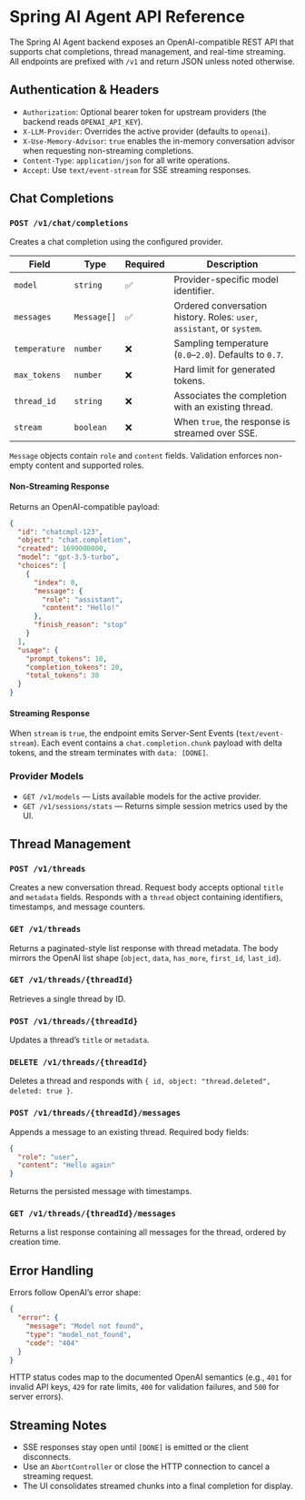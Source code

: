# Spring AI Agent API Reference

The Spring AI Agent backend exposes an OpenAI-compatible REST API that supports chat completions, thread management, and real-time streaming. All endpoints are prefixed with `/v1` and return JSON unless noted otherwise.

## Authentication & Headers

* `Authorization`: Optional bearer token for upstream providers (the backend reads `OPENAI_API_KEY`).
* `X-LLM-Provider`: Overrides the active provider (defaults to `openai`).
* `X-Use-Memory-Advisor`: `true` enables the in-memory conversation advisor when requesting non-streaming completions.
* `Content-Type`: `application/json` for all write operations.
* `Accept`: Use `text/event-stream` for SSE streaming responses.

## Chat Completions

### `POST /v1/chat/completions`

Creates a chat completion using the configured provider.

| Field | Type | Required | Description |
| --- | --- | --- | --- |
| `model` | `string` | ✅ | Provider-specific model identifier. |
| `messages` | `Message[]` | ✅ | Ordered conversation history. Roles: `user`, `assistant`, or `system`. |
| `temperature` | `number` | ❌ | Sampling temperature (`0.0`–`2.0`). Defaults to `0.7`. |
| `max_tokens` | `number` | ❌ | Hard limit for generated tokens. |
| `thread_id` | `string` | ❌ | Associates the completion with an existing thread. |
| `stream` | `boolean` | ❌ | When `true`, the response is streamed over SSE. |

`Message` objects contain `role` and `content` fields. Validation enforces non-empty content and supported roles.

#### Non-Streaming Response

Returns an OpenAI-compatible payload:

```json
{
  "id": "chatcmpl-123",
  "object": "chat.completion",
  "created": 1699000000,
  "model": "gpt-3.5-turbo",
  "choices": [
    {
      "index": 0,
      "message": {
        "role": "assistant",
        "content": "Hello!"
      },
      "finish_reason": "stop"
    }
  ],
  "usage": {
    "prompt_tokens": 10,
    "completion_tokens": 20,
    "total_tokens": 30
  }
}
```

#### Streaming Response

When `stream` is `true`, the endpoint emits Server-Sent Events (`text/event-stream`). Each event contains a `chat.completion.chunk` payload with delta tokens, and the stream terminates with `data: [DONE]`.

### Provider Models

* `GET /v1/models` — Lists available models for the active provider.
* `GET /v1/sessions/stats` — Returns simple session metrics used by the UI.

## Thread Management

### `POST /v1/threads`
Creates a new conversation thread. Request body accepts optional `title` and `metadata` fields. Responds with a `thread` object containing identifiers, timestamps, and message counters.

### `GET /v1/threads`
Returns a paginated-style list response with thread metadata. The body mirrors the OpenAI list shape (`object`, `data`, `has_more`, `first_id`, `last_id`).

### `GET /v1/threads/{threadId}`
Retrieves a single thread by ID.

### `POST /v1/threads/{threadId}`
Updates a thread’s `title` or `metadata`.

### `DELETE /v1/threads/{threadId}`
Deletes a thread and responds with `{ id, object: "thread.deleted", deleted: true }`.

### `POST /v1/threads/{threadId}/messages`
Appends a message to an existing thread. Required body fields:

```json
{
  "role": "user",
  "content": "Hello again"
}
```

Returns the persisted message with timestamps.

### `GET /v1/threads/{threadId}/messages`
Returns a list response containing all messages for the thread, ordered by creation time.

## Error Handling

Errors follow OpenAI’s error shape:

```json
{
  "error": {
    "message": "Model not found",
    "type": "model_not_found",
    "code": "404"
  }
}
```

HTTP status codes map to the documented OpenAI semantics (e.g., `401` for invalid API keys, `429` for rate limits, `400` for validation failures, and `500` for server errors).

## Streaming Notes

* SSE responses stay open until `[DONE]` is emitted or the client disconnects.
* Use an `AbortController` or close the HTTP connection to cancel a streaming request.
* The UI consolidates streamed chunks into a final completion for display.
